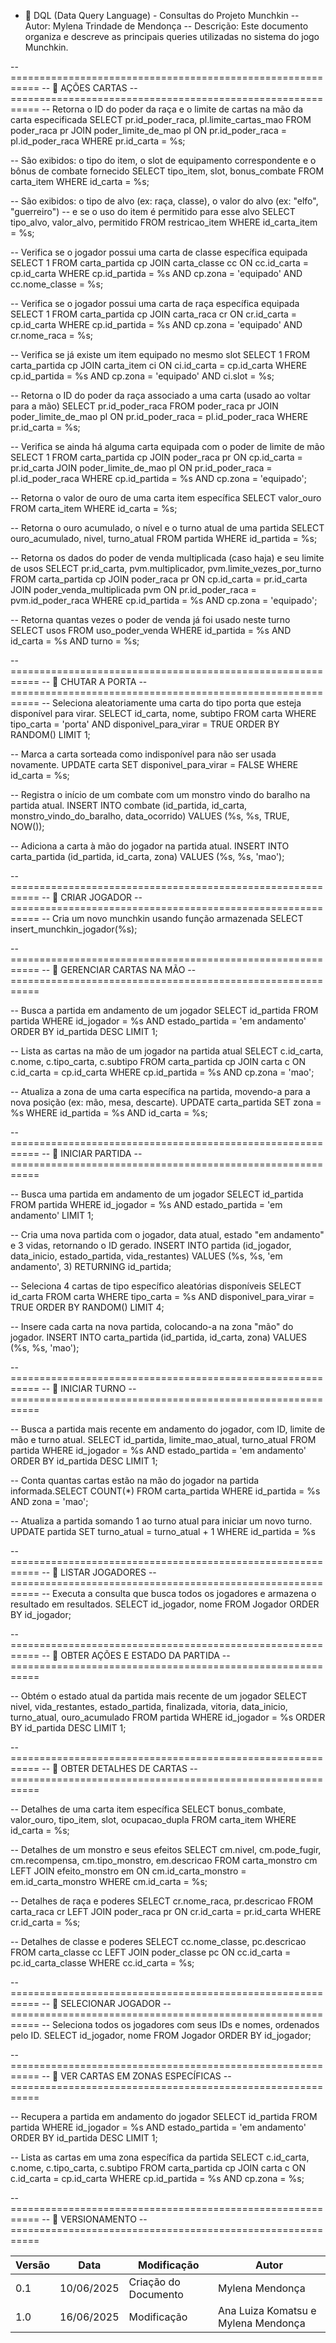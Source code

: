 - 📄 DQL (Data Query Language) - Consultas do Projeto Munchkin
-- Autor: Mylena Trindade de Mendonça
-- Descrição: Este documento organiza e descreve as principais queries utilizadas no sistema do jogo Munchkin.

-- ===========================================================
-- 🔹 AÇÕES CARTAS
-- ===========================================================
-- Retorna o ID do poder da raça e o limite de cartas na mão da carta especificada
SELECT pr.id_poder_raca, pl.limite_cartas_mao
FROM poder_raca pr
JOIN poder_limite_de_mao pl ON pr.id_poder_raca = pl.id_poder_raca
WHERE pr.id_carta = %s;

-- São exibidos: o tipo do item, o slot de equipamento correspondente e o bônus de combate fornecido
SELECT tipo_item, slot, bonus_combate
FROM carta_item
WHERE id_carta = %s;

-- São exibidos: o tipo de alvo (ex: raça, classe), o valor do alvo (ex: "elfo", "guerreiro") 
-- e se o uso do item é permitido para esse alvo
SELECT tipo_alvo, valor_alvo, permitido
FROM restricao_item
WHERE id_carta_item = %s;

-- Verifica se o jogador possui uma carta de classe específica equipada
SELECT 1
FROM carta_partida cp
JOIN carta_classe cc ON cc.id_carta = cp.id_carta
WHERE cp.id_partida = %s AND cp.zona = 'equipado' AND cc.nome_classe = %s;

-- Verifica se o jogador possui uma carta de raça específica equipada
SELECT 1
FROM carta_partida cp
JOIN carta_raca cr ON cr.id_carta = cp.id_carta
WHERE cp.id_partida = %s AND cp.zona = 'equipado' AND cr.nome_raca = %s;

-- Verifica se já existe um item equipado no mesmo slot
SELECT 1
FROM carta_partida cp
JOIN carta_item ci ON ci.id_carta = cp.id_carta
WHERE cp.id_partida = %s AND cp.zona = 'equipado' AND ci.slot = %s;

-- Retorna o ID do poder da raça associado a uma carta (usado ao voltar para a mão)
SELECT pr.id_poder_raca
FROM poder_raca pr
JOIN poder_limite_de_mao pl ON pr.id_poder_raca = pl.id_poder_raca
WHERE pr.id_carta = %s;

-- Verifica se ainda há alguma carta equipada com o poder de limite de mão
SELECT 1
FROM carta_partida cp
JOIN poder_raca pr ON cp.id_carta = pr.id_carta
JOIN poder_limite_de_mao pl ON pr.id_poder_raca = pl.id_poder_raca
WHERE cp.id_partida = %s AND cp.zona = 'equipado';

-- Retorna o valor de ouro de uma carta item específica
SELECT valor_ouro
FROM carta_item
WHERE id_carta = %s;

-- Retorna o ouro acumulado, o nível e o turno atual de uma partida
SELECT ouro_acumulado, nivel, turno_atual
FROM partida
WHERE id_partida = %s;

-- Retorna os dados do poder de venda multiplicada (caso haja) e seu limite de usos
SELECT pr.id_carta, pvm.multiplicador, pvm.limite_vezes_por_turno
FROM carta_partida cp
JOIN poder_raca pr ON cp.id_carta = pr.id_carta
JOIN poder_venda_multiplicada pvm ON pr.id_poder_raca = pvm.id_poder_raca
WHERE cp.id_partida = %s AND cp.zona = 'equipado';

-- Retorna quantas vezes o poder de venda já foi usado neste turno
SELECT usos
FROM uso_poder_venda
WHERE id_partida = %s AND id_carta = %s AND turno = %s;


-- ===========================================================
-- 🔹 CHUTAR A PORTA
-- ===========================================================
-- Seleciona aleatoriamente uma carta do tipo porta que esteja disponível para virar.
SELECT id_carta, nome, subtipo FROM carta
WHERE tipo_carta = 'porta' AND disponivel_para_virar = TRUE
ORDER BY RANDOM() LIMIT 1;

-- Marca a carta sorteada como indisponível para não ser usada novamente.
UPDATE carta
SET disponivel_para_virar = FALSE
WHERE id_carta = %s;

-- Registra o início de um combate com um monstro vindo do baralho na partida atual.
INSERT INTO combate (id_partida, id_carta, monstro_vindo_do_baralho, data_ocorrido)
VALUES (%s, %s, TRUE, NOW());

-- Adiciona a carta à mão do jogador na partida atual.
INSERT INTO carta_partida (id_partida, id_carta, zona)
VALUES (%s, %s, 'mao');


-- ===========================================================
-- 🔹 CRIAR JOGADOR
-- ===========================================================
-- Cria um novo munchkin usando função armazenada
SELECT insert_munchkin_jogador(%s);


-- ===========================================================
-- 🔹 GERENCIAR CARTAS NA MÃO
-- ===========================================================

-- Busca a partida em andamento de um jogador
SELECT id_partida FROM partida
WHERE id_jogador = %s AND estado_partida = 'em andamento'
ORDER BY id_partida DESC LIMIT 1;

-- Lista as cartas na mão de um jogador na partida atual
SELECT c.id_carta, c.nome, c.tipo_carta, c.subtipo
FROM carta_partida cp
JOIN carta c ON c.id_carta = cp.id_carta
WHERE cp.id_partida = %s AND cp.zona = 'mao';

-- Atualiza a zona de uma carta específica na partida, movendo-a para a nova posição (ex: mão, mesa, descarte).
UPDATE carta_partida
SET zona = %s
WHERE id_partida = %s AND id_carta = %s;


-- ===========================================================
-- 🔹 INICIAR PARTIDA
-- ===========================================================

-- Busca uma partida em andamento de um jogador
SELECT id_partida FROM partida
WHERE id_jogador = %s AND estado_partida = 'em andamento'
LIMIT 1;

--  Cria uma nova partida com o jogador, data atual, estado "em andamento" e 3 vidas, retornando o ID gerado.
INSERT INTO partida (id_jogador, data_inicio, estado_partida, vida_restantes)
VALUES (%s, %s, 'em andamento', 3)
RETURNING id_partida;

-- Seleciona 4 cartas de tipo específico aleatórias disponíveis
SELECT id_carta FROM carta
WHERE tipo_carta = %s AND disponivel_para_virar = TRUE
ORDER BY RANDOM()
LIMIT 4;

-- Insere cada carta na nova partida, colocando-a na zona "mão" do jogador.
INSERT INTO carta_partida (id_partida, id_carta, zona)
VALUES (%s, %s, 'mao');


-- ===========================================================
-- 🔹 INICIAR TURNO
-- ===========================================================

-- Busca a partida mais recente em andamento do jogador, com ID, limite de mão e turno atual.
SELECT id_partida, limite_mao_atual, turno_atual
FROM partida
WHERE id_jogador = %s AND estado_partida = 'em andamento'
ORDER BY id_partida DESC LIMIT 1;

-- Conta quantas cartas estão na mão do jogador na partida informada.SELECT COUNT(*) FROM carta_partida
WHERE id_partida = %s AND zona = 'mao';

-- Atualiza a partida somando 1 ao turno atual para iniciar um novo turno.
UPDATE partida
SET turno_atual = turno_atual + 1
WHERE id_partida = %s


-- ===========================================================
-- 🔹 LISTAR JOGADORES
-- ===========================================================
-- Executa a consulta que busca todos os jogadores e armazena o resultado em resultados.
SELECT id_jogador, nome FROM Jogador ORDER BY id_jogador;


-- ===========================================================
-- 🔹 OBTER AÇÕES E ESTADO DA PARTIDA
-- ===========================================================

-- Obtém o estado atual da partida mais recente de um jogador
SELECT nivel, vida_restantes, estado_partida, finalizada, vitoria, data_inicio, turno_atual, ouro_acumulado
FROM partida
WHERE id_jogador = %s
ORDER BY id_partida DESC
LIMIT 1;


-- ===========================================================
-- 🔹 OBTER DETALHES DE CARTAS
-- ===========================================================

-- Detalhes de uma carta item específica
SELECT bonus_combate, valor_ouro, tipo_item, slot, ocupacao_dupla
FROM carta_item WHERE id_carta = %s;

-- Detalhes de um monstro e seus efeitos
SELECT cm.nivel, cm.pode_fugir, cm.recompensa, cm.tipo_monstro,
       em.descricao
FROM carta_monstro cm
LEFT JOIN efeito_monstro em ON cm.id_carta_monstro = em.id_carta_monstro
WHERE cm.id_carta = %s;

-- Detalhes de raça e poderes
SELECT cr.nome_raca, pr.descricao
FROM carta_raca cr
LEFT JOIN poder_raca pr ON cr.id_carta = pr.id_carta
WHERE cr.id_carta = %s;

-- Detalhes de classe e poderes
SELECT cc.nome_classe, pc.descricao
FROM carta_classe cc
LEFT JOIN poder_classe pc ON cc.id_carta = pc.id_carta_classe
WHERE cc.id_carta = %s;


-- ===========================================================
-- 🔹 SELECIONAR JOGADOR
-- ===========================================================
-- Seleciona todos os jogadores com seus IDs e nomes, ordenados pelo ID.
SELECT id_jogador, nome FROM Jogador ORDER BY id_jogador;


-- ===========================================================
-- 🔹 VER CARTAS EM ZONAS ESPECÍFICAS
-- ===========================================================

-- Recupera a partida em andamento do jogador
SELECT id_partida FROM partida
WHERE id_jogador = %s AND estado_partida = 'em andamento'
ORDER BY id_partida DESC LIMIT 1;

-- Lista as cartas em uma zona específica da partida
SELECT c.id_carta, c.nome, c.tipo_carta, c.subtipo
FROM carta_partida cp
JOIN carta c ON c.id_carta = cp.id_carta
WHERE cp.id_partida = %s AND cp.zona = %s;


-- ===========================================================
-- 🔹 VERSIONAMENTO
-- ===========================================================

| Versão | Data | Modificação | Autor |
| --- | --- | --- | --- |
|  0.1 | 10/06/2025 | Criação do Documento | Mylena Mendonça |
|  1.0 | 16/06/2025 | Modificação | Ana Luiza Komatsu e Mylena Mendonça |